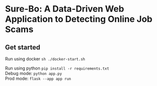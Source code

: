# Sure-Bo: A Data-Driven Web Application to Detecting Online Job Scams

## Get started
Run using docker
`sh ./docker-start.sh` <br>

Run using python
```pip install -r requirements.txt```<br>
Debug mode: ```python app.py```<br>
Prod mode: ```flask --app app run```<br>
